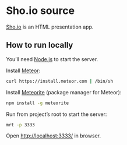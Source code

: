 # Sho.io source

[Sho.io](http://sho.io/) is an HTML presentation app.

## How to run locally

You’ll need [Node.js](http://nodejs.org/download/) to start the server.

Install [Meteor](http://meteor.com/):
```bash
curl https://install.meteor.com | /bin/sh
```

Install [Meteorite](https://atmosphere.meteor.com/wtf/app) (package manager for Meteor):
```bash
npm install -g meteorite
```

Run from project’s root to start the server:
```bash
mrt -p 3333
```

Open [http://localhost:3333/](http://localhost:3333/) in browser.
